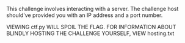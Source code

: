 This challenge involves interacting with a server. The challenge host should've provided you with an IP address and a port number.

VIEWING ctf.py WILL SPOIL THE FLAG. FOR INFORMATION ABOUT BLINDLY HOSTING THE CHALLENGE YOURSELF, VIEW hosting.txt
